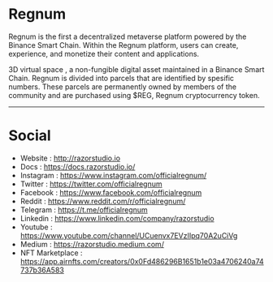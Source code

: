 # Regnum

Regnum is the first a decentralized metaverse platform powered by the Binance Smart Chain. Within the Regnum platform, users can create, experience, and monetize their content and applications. 

3D virtual space , a non-fungible digital asset maintained in a Binance Smart Chain. Regnum is divided into parcels that are identified by spesific numbers. These parcels are permanently owned by members of the community and are purchased using $REG, Regnum cryptocurrency token. 

------

# Social

- Website   : http://razorstudio.io
- Docs      : https://docs.razorstudio.io/
- Instagram : https://www.instagram.com/officialregnum/
- Twitter   : https://twitter.com/officialregnum
- Facebook  : https://www.facebook.com/officialregnum
- Reddit    : https://www.reddit.com/r/officialregnum/
- Telegram  : https://t.me/officialregnum
- Linkedin  : https://www.linkedin.com/company/razorstudio
- Youtube   : https://www.youtube.com/channel/UCuenvx7EVzIIpq70A2uCiVg
- Medium   : https://razorstudio.medium.com/
- NFT Marketplace : https://app.airnfts.com/creators/0x0Fd486296B1651b1e03a4706240a74737b36A583
